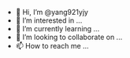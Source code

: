- 👋 Hi, I’m @yang921yjy
- 👀 I’m interested in ...
- 🌱 I’m currently learning ...
- 💞️ I’m looking to collaborate on ...
- 📫 How to reach me ...

<!---
yang921yjy/yang921yjy is a ✨ special ✨ repository because its `README.md` (this file) appears on your GitHub profile.
You can click the Preview link to take a look at your changes.
--->
